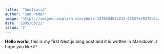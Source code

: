 ```yaml
---
title:  "Australia"
author: 'Sam Poder'
image: 'https://images.unsplash.com/photo-1470004914212-05527e49370b?ixlib=rb-1.2.1&ixid=eyJhcHBfaWQiOjEyMDd9&auto=format&fit=crop&w=2126&q=80'
date: '2005/03/21'
issue: '2'
---
```


**Hello world**, this is my first Next.js blog post and it is written in Markdown.
I hope you like it!
